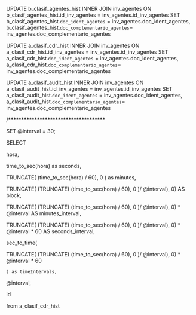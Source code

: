 
UPDATE b_clasif_agentes_hist INNER JOIN inv_agentes ON b_clasif_agentes_hist.id_inv_agentes = inv_agentes.id_inv_agentes SET b_clasif_agentes_hist.`doc_ident_agentes` = inv_agentes.doc_ident_agentes, b_clasif_agentes_hist.`doc_complementario_agentes`= inv_agentes.doc_complementario_agentes



UPDATE a_clasif_cdr_hist INNER JOIN inv_agentes ON a_clasif_cdr_hist.id_inv_agentes = inv_agentes.id_inv_agentes SET a_clasif_cdr_hist.`doc_ident_agentes` = inv_agentes.doc_ident_agentes, a_clasif_cdr_hist.`doc_complementario_agentes`= inv_agentes.doc_complementario_agentes


UPDATE a_clasif_audit_hist INNER JOIN inv_agentes ON a_clasif_audit_hist.id_inv_agentes = inv_agentes.id_inv_agentes SET a_clasif_audit_hist.`doc_ident_agentes` = inv_agentes.doc_ident_agentes, a_clasif_audit_hist.`doc_complementario_agentes`= inv_agentes.doc_complementario_agentes

/*************************************

SET @interval = 30;


SELECT 

hora, 

time_to_sec(hora) as seconds, 

TRUNCATE( (time_to_sec(hora) / 60), 0 ) as minutes,

TRUNCATE( (TRUNCATE( (time_to_sec(hora) / 60), 0 )/ @interval), 0) AS block,

TRUNCATE( (TRUNCATE( (time_to_sec(hora) / 60), 0 )/ @interval), 0) * @interval AS minutes_interval,


TRUNCATE( (TRUNCATE( (time_to_sec(hora) / 60), 0 )/ @interval), 0) * @interval * 60 AS seconds_interval,


sec_to_time(
    
  TRUNCATE( (TRUNCATE( (time_to_sec(hora) / 60), 0 )/ @interval), 0) * @interval * 60   
    
    ) as timeIntervals,


@interval,



id 

from a_clasif_cdr_hist
